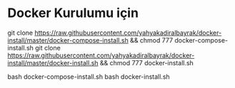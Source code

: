 # Docker Kurulumu için

git clone https://raw.githubusercontent.com/yahyakadiralbayrak/docker-install/master/docker-compose-install.sh && chmod 777 docker-compose-install.sh
git clone https://raw.githubusercontent.com/yahyakadiralbayrak/docker-install/master/docker-install.sh && chmod 777 docker-install.sh

bash docker-compose-install.sh
bash docker-install.sh
